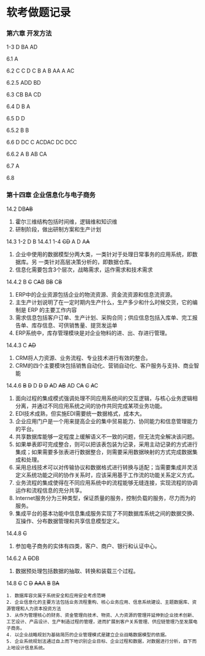 # 软考做题记录

### 第六章 开发方法

1-3  D BA AD

6.1 A

6.2 C C D C B A B AA A AC

6.2.5 ADD BD

6.3 CB BA CD

6.4 D B A

6.5 D D

6.5.2 B B

6.6 D DC C ACDAC DC  DCC

6.6.2 A B AB CA

6.7 A

6.8 

### 第十四章 企业信息化与电子商务

14.2 DB~~AB~~

1. 霍尔三维结构包括时间维，逻辑维和知识维
2. 研制阶段，做出研制方案和生产计划

14.3 1-2 D B
14.4.1 1-4 ~~CD~~ A D A~~A~~

1. 企业中使用的数据模型分两大类，一类针对于处理日常事务的应用系统，即数据库。另 一类针对高层决策分析的，即数据仓库。
2. 信息化需要包含3个层次，战略需求，运作需求和技术需求

14.4.2 B ~~C~~ C~~A~~B B~~B~~ C~~B~~

1. ERP中的企业资源包括企业的物流资源、资金流资源和信息流资源。
2. 主生产计划说明了在一定时期内生产什么，生产多少和什么时候交货，它的编制是 ERP 的主要工作内容
3. 需求信息包括客户订单、生产计划、采购合同；供应信息包括入库单、完工报告单、库存信息、可供销售量、提货发运单
4. ERP系统中，库存管理模块是对企业物料的进、出、存进行管理。

14.4.3 C ~~AD~~

1. CRM将人力资源、业务流程、专业技术进行有效的整合。
2. CRM的四个主要模块包括销售自动化、营销自动化、客户服务与支持、商业智能

14.4.6 ~~B~~ ~~D~~ D ~~D~~ ~~D~~ ~~A~~D ~~AB~~ AD C~~A~~ ~~C~~ ~~A~~C

1. 面向过程的集成模式强调处理不同应用系统间的交互逻辑，与核心业务逻辑相分离，并通过不同应用系统之间的协作共同完成某项业务功能。
2. EDI技术成熟，但实施EDI需要统一数据格式，成本大。
3. 企业应用门户是一个用来提高企业的集中贸易能力、协同能力和信息管理能力的平台。
4. 共享数据库能够一定程度上缓解语义不一致的问题，但无法完全解决该问题。
5. 如果单表即可完成整合，则可以把该表包装为记录，采用主动记录的方式进行集成；如果需要多张表进行数据整合，则需要采用数据映射的方式完成数据集成和处理。
6. 采用总线技术可以对传输协议和数据格式进行转换与适配；当需要集成并灵活定义系统功能之间的协作关系时，应该采用基于工作流的功能关系定义方式。
7. 业务流程的集成使得在不同应用系统中的流程能够无缝连接，实现流程的协调运作和流程信息的充分共享。
8. Internet服务分为三种类型，保证质量的服务，控制负载的服务，尽力而为的服务。
9. 集成平台的基本功能中信息集成服务实现了不同数据库系统之间的数据交换、互操作、分布数据管理和共享信息模型定义。

14.4.8 ~~C~~

1. 参加电子商务的实体有四类，客户、商户、银行和认证中心。

14.6.2 A ~~D~~DB

1. 数据预处理包括数据的抽取、转换和装载三个过程。

14.8  ~~C~~ C ~~D~~ ~~AA~~A ~~B~~ B~~A~~

	1. 数据库容灾属于系统安全和应用安全考虑范畴
 	2. 企业信息化的主要方法包括业务流程重构、核心业务应用、信息系统建设、主题数据库、资源管理和人力资本投资方法
 	3. 从作为管理核心的财务、资金管理向技术、物资、人力资源的管理并延伸到企业技术创新、工艺设计、产品设计、生产制造过程的管理，进而扩展到客户关系管理、供应链管理乃至发展电子商务。
 	4. 以企业战略规划为基础简历的企业管理模式是建立企业战略数据模型的依据。
 	5. 企业系统规划法通过自上而下地识别企业目标、企业过程和数据，对数据进行分析，自下而上地设计信息系统。

